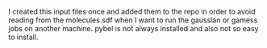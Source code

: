 I created this input files once and added them to the repo in order to avoid reading from the molecules.sdf when I want to run the gaussian or gamess jobs on another machine. pybel is not always installed and also not so easy to install.
